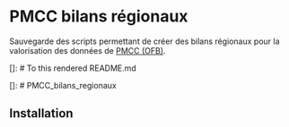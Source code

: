 # PMCC bilans régionaux 

Sauvegarde des scripts permettant de créer des bilans régionaux pour la valorisation des données de [PMCC (OFB)](https://professionnels.ofb.fr/fr/reseau-petits-meso-carnivores).


[]: # To this rendered README.md

[]: # PMCC_bilans_regionaux


## Installation

```r

```